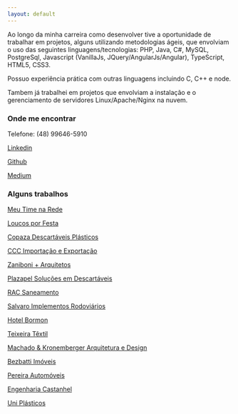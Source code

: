 ```yaml
---
layout: default
---
```


Ao longo da minha carreira como desenvolver tive a oportunidade de trabalhar em projetos, alguns utilizando metodologias ágeis, que envolviam o uso das seguintes linguagens/tecnologias: PHP, Java, C#, MySQL, PostgreSql, Javascript (VanillaJs, JQuery/AngularJs/Angular), TypeScript, HTML5, CSS3.

Possuo experiência prática com outras linguagens incluindo C, C++ e node.

Tambem já trabalhei em projetos que envolviam a instalação e o gerenciamento de servidores Linux/Apache/Nginx na nuvem.

### Onde me encontrar
Telefone: (48) 99646-5910

[Linkedin](http://br.linkedin.com/in/edvaldodarosa)

[Github](https://github.com/fraterblack)

[Medium](https://medium.com/@fraterblack)

### Alguns trabalhos
[Meu Time na Rede](http://www.meutimenarede.com.br/)

[Loucos por Festa](http://www.loucosporfesta.com.br/) 

[Copaza Descartáveis Plásticos](http://www.copaza.com.br/)

[CCC Importação e Exportação](http://www.cccnet.com.br/)

[Zaniboni + Arquitetos](http://www.zaniboniarquitetos.com.br/)

[Plazapel Soluções em Descartáveis](http://www.plazapel.com.br/)

[RAC Saneamento](http://www.racsaneamento.com.br/)

[Salvaro Implementos Rodoviários](http://www.salvaroimplementos.com.br/)

[Hotel Bormon](http://www.hotelbormon.com.br/)

[Teixeira Têxtil](http://www.teixeiratextil.com.br/)

[Machado & Kronemberger Arquitetura e Design](http://www.machadokronemberger.com.br/)

[Bezbatti Imóveis](http://www.bezbatti.com/imoveis)

[Pereira Automóveis](http://www.pereiraautomoveis.com.br/)

[Engenharia Castanhel](http://www.castanhel.com.br/)

[Uni Plásticos](http://www.uniplasticos.com.br)
